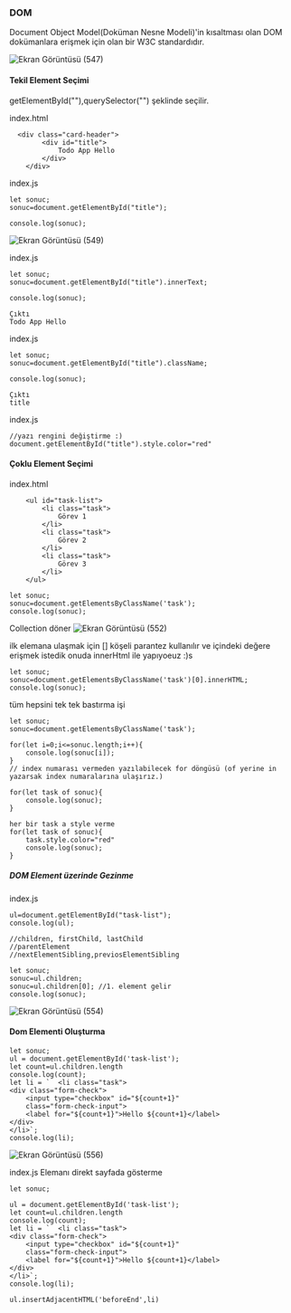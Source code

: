 ### DOM

Document Object Model(Doküman Nesne Modeli)'in kısaltması olan DOM dokümanlara erişmek için olan bir W3C standardıdır.


![Ekran Görüntüsü (547)](https://user-images.githubusercontent.com/74673470/188308889-e489a790-e4c0-4c0a-ad08-bc7e5e89a91e.png)


#### Tekil Element Seçimi
getElementById(""),querySelector("") şeklinde seçilir.


index.html
```
  <div class="card-header">
        <div id="title">
            Todo App Hello
        </div>
    </div>
```



index.js
```
let sonuc;
sonuc=document.getElementById("title");

console.log(sonuc);

```
![Ekran Görüntüsü (549)](https://user-images.githubusercontent.com/74673470/188309154-9843e6c9-6732-4696-9188-9b34e8c8b05f.png)


index.js
```
let sonuc;
sonuc=document.getElementById("title").innerText;

console.log(sonuc);

Çıktı
Todo App Hello
```



index.js
```
let sonuc;
sonuc=document.getElementById("title").className;

console.log(sonuc);

Çıktı
title
```




index.js
```
//yazı rengini değiştirme :)
document.getElementById("title").style.color="red"
```


#### Çoklu Element Seçimi

index.html
```
    <ul id="task-list">
        <li class="task">
            Görev 1
        </li>
        <li class="task">
            Görev 2
        </li>
        <li class="task">
            Görev 3
        </li>
    </ul>
```






```
let sonuc;
sonuc=document.getElementsByClassName('task');
console.log(sonuc);
```
 Collection döner
![Ekran Görüntüsü (552)](https://user-images.githubusercontent.com/74673470/188875698-7cf2970c-b256-43a0-ae08-acb57c6fa5d8.png)



ilk elemana ulaşmak için [] köşeli parantez kullanılır ve içindeki değere erişmek istedik onuda innerHtml ile yapıyoeuz :)s
```
let sonuc;
sonuc=document.getElementsByClassName('task')[0].innerHTML;
console.log(sonuc);
```



tüm hepsini tek tek bastırma işi
```
let sonuc;
sonuc=document.getElementsByClassName('task');

for(let i=0;i<=sonuc.length;i++){
    console.log(sonuc[i]);
}
// index numarası vermeden yazılabilecek for döngüsü (of yerine in yazarsak index numaralarına ulaşırız.)

for(let task of sonuc){
    console.log(sonuc);
}

her bir task a style verme
for(let task of sonuc){
    task.style.color="red"
    console.log(sonuc);
}
```



##### DOM Element üzerinde Gezinme

index.js
```
ul=document.getElementById("task-list");
console.log(ul);

//children, firstChild, lastChild
//parentElement
//nextElementSibling,previosElementSibling

let sonuc;
sonuc=ul.children;
sonuc=ul.children[0]; //1. element gelir
console.log(sonuc);
```


![Ekran Görüntüsü (554)](https://user-images.githubusercontent.com/74673470/188878311-101716a9-9507-49fe-9956-bdc672e25512.png)




#### Dom Elementi Oluşturma


```
let sonuc;
ul = document.getElementById('task-list');
let count=ul.children.length
console.log(count);
let li = `  <li class="task">
<div class="form-check">
    <input type="checkbox" id="${count+1}"
    class="form-check-input">
    <label for="${count+1}">Hello ${count+1}</label>
</div>
</li>`;
console.log(li);
```


![Ekran Görüntüsü (556)](https://user-images.githubusercontent.com/74673470/188887414-8e42c24f-04b0-4b12-8c8d-f38392ff25ed.png)


index.js
Elemanı direkt sayfada gösterme
```
let sonuc;

ul = document.getElementById('task-list');
let count=ul.children.length
console.log(count);
let li = `  <li class="task">
<div class="form-check">
    <input type="checkbox" id="${count+1}"
    class="form-check-input">
    <label for="${count+1}">Hello ${count+1}</label>
</div>
</li>`;
console.log(li);

ul.insertAdjacentHTML('beforeEnd',li)
```


```

```




```

```


```

```






```

```


```

```






```

```


```

```





```

```


```

```








```

```


```

```






```

```


```

```







```

```


```

```




```

```


```

```




```

```


```

```














```

```


```

```













```

```


```

```








```

```


```

```














```

```


```

```











```

```


```

```























```

```


```

```











```

```


```

```






```

```


```

```